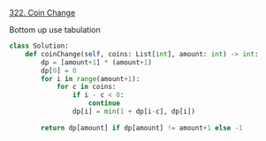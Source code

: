 [322. Coin Change](https://leetcode.com/problems/coin-change/)

Bottom up use tabulation

```py
class Solution:
    def coinChange(self, coins: List[int], amount: int) -> int:
        dp = [amount+1] * (amount+1)
        dp[0] = 0
        for i in range(amount+1):
            for c in coins:
                if i - c < 0:
                    continue
                dp[i] = min(1 + dp[i-c], dp[i])
    
        return dp[amount] if dp[amount] != amount+1 else -1
```

